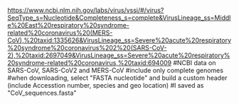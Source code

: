 https://www.ncbi.nlm.nih.gov/labs/virus/vssi/#/virus?SeqType_s=Nucleotide&Completeness_s=complete&VirusLineage_ss=Middle%20East%20respiratory%20syndrome-related%20coronavirus%20(MERS-CoV),%20taxid:1335626&VirusLineage_ss=Severe%20acute%20respiratory%20syndrome%20coronavirus%202%20(SARS-CoV-2),%20taxid:2697049&VirusLineage_ss=Severe%20acute%20respiratory%20syndrome-related%20coronavirus,%20taxid:694009 #NCBI data on SARS-CoV, SARS-CoV2 and MERS-CoV
#include only complete genomes
#when downloading, select "FASTA nucleotide" and build a custom header (include Accesstion number, species and geo location)
#I saved as "CoV_sequences.fasta"